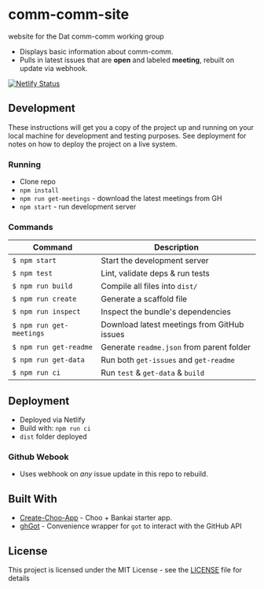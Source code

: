 # comm-comm-site

website for the Dat comm-comm working group

* Displays basic information about comm-comm.
* Pulls in latest issues that are **open** and labeled **meeting**, rebuilt on update via webhook.

[![Netlify Status](https://api.netlify.com/api/v1/badges/b37bb6c9-1e02-4f35-a312-f9392e3a04bb/deploy-status)](https://app.netlify.com/sites/dat-comm-comm/deploys)

## Development

These instructions will get you a copy of the project up and running on your local machine for development and testing purposes. See deployment for notes on how to deploy the project on a live system.

### Running

* Clone repo
* `npm install`
* `npm run get-meetings` - download the latest meetings from GH
* `npm start` - run development server


### Commands
Command                | Description                                      |
-----------------------|--------------------------------------------------|
`$ npm start`          | Start the development server
`$ npm test`           | Lint, validate deps & run tests
`$ npm run build`      | Compile all files into `dist/`
`$ npm run create`     | Generate a scaffold file
`$ npm run inspect`    | Inspect the bundle's dependencies
`$ npm run get-meetings` | Download latest meetings from GitHub issues
`$ npm run get-readme` | Generate `readme.json` from parent folder
`$ npm run get-data`   | Run both `get-issues` and `get-readme`
`$ npm run ci`         | Run `test` & `get-data` & `build`



## Deployment

* Deployed via Netlify
* Build with: `npm run ci`
* `dist` folder deployed

### Github Webook

* Uses webhook on *any* issue update in this repo to rebuild.

## Built With

* [Create-Choo-App](http://github.com/choojs/create-choo-app) - Choo + Bankai starter app.
* [ghGot](https://github.com/sindresorhus/gh-got) - Convenience wrapper for `got` to interact with the GitHub API

## License

This project is licensed under the MIT License - see the [LICENSE](./LICENSE) file for details


